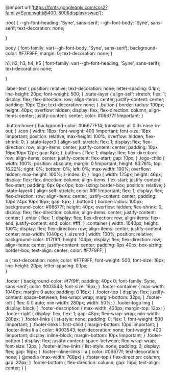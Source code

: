 @import url('https://fonts.googleapis.com/css2?family=Syne:wght@400..800&display=swap');

:root {
  --gh-font-heading: 'Syne', sans-serif;
  --gh-font-body: 'Syne', sans-serif;
  text-decoration: none;

}

body {
  font-family: var(--gh-font-body, 'Syne', sans-serif);
  background-color: #F7F9FF;
  margin: 0;
  text-decoration: none;
}

h1, h2, h3, h4, h5 {
  font-family: var(--gh-font-heading, 'Syne', sans-serif);
  text-decoration: none;

}


.label-text {
  position: relative;
  text-decoration: none;
  letter-spacing: 0.1px;
  line-height: 20px;
  font-weight: 500;
}
.state-layer {
  align-self: stretch;
  flex: 1;
  display: flex;
  flex-direction: row;
  align-items: center;
  justify-content: center;
  padding: 10px 12px;
  text-decoration: none;
}
.button {
  border-radius: 100px;
  height: 40px;
  overflow: hidden;
  display: flex;
  flex-direction: column;
  align-items: center;
  justify-content: center;
  color: #06677f !important;
}

.button:hover {
  background-color: #06677F14;
  transition: all 0.3s ease-in-out;
}
.icon {
  width: 18px;
  font-weight: 400 !important;
  font-size: 18px !important;
  position: relative;
  max-height: 100%;
  overflow: hidden;
  flex-shrink: 0;
}
.state-layer3 {
  align-self: stretch;
  flex: 1;
  display: flex;
  flex-direction: row;
  align-items: center;
  justify-content: center;
  padding: 10px 16px 10px 12px;
  gap: 8px;
}
.buttons {
  flex: 1;
  display: flex;
  flex-direction: row;
  align-items: center;
  justify-content: flex-start;
  gap: 10px;
}
.logo-child {
  width: 100%;
  position: absolute;
  margin: 0 !important;
  height: 83.78%;
  top: 16.22%;
  right: 0%;
  bottom: 0%;
  left: 0%;
  max-width: 100%;
  overflow: hidden;
  max-height: 100%;
  z-index: 0;
}
.logo {
  width: 125px;
  height: 46px;
  display: flex;
  flex-direction: column;
  align-items: flex-start;
  justify-content: flex-start;
  padding: 6px 0px 0px;
  box-sizing: border-box;
  position: relative;
}
.state-layer4 {
  align-self: stretch;
  color: #fff !important;
  flex: 1;
  display: flex;
  flex-direction: row;
  align-items: center;
  justify-content: center;
  padding: 10px 24px 10px 16px;
  gap: 8px;
}
.button4 {
  border-radius: 100px;
  background-color: #06677f;
  height: 40px;
  overflow: hidden;
  flex-shrink: 0;
  display: flex;
  flex-direction: column;
  align-items: center;
  justify-content: center;
}
.enter {
  flex: 1;
  display: flex;
  flex-direction: row;
  align-items: flex-end;
  justify-content: end;
  color: #fff;
}
.container {
  width: 1040px;
  height: 100%;
  display: flex;
  flex-direction: row;
  align-items: center;
  justify-content: center;
  max-width: 1040px;
}
.sizemd {
  width: 100%;
  position: relative;
  background-color: #f7f9ff;
  height: 104px;
  display: flex;
  flex-direction: row;
  align-items: center;
  justify-content: center;
  padding: 0px 40px;
  box-sizing: border-box;
  text-align: center;
  color: #F7F9FF;
}

a {
  text-decoration: none;
  color: #F7F9FF;
  font-weight: 500;
  font-size: 16px;
  line-height: 20px;
  letter-spacing: 0.1px;  
}

.footer {
  background-color: #f7f9ff;
  padding: 40px 0;
  font-family: Syne, sans-serif;
  color: #003543;
  font-size: 16px;
}
.footer-container {
  max-width: 1040px;
  margin: 0 auto;
  padding: 0 16px;
}
.footer-top {
  display: flex;
  justify-content: space-between;
  flex-wrap: wrap;
  margin-bottom: 32px;
}
.footer-left {
  flex: 0 0 auto;
  min-width: 280px;
  width: 50%;
}
.footer-logo img {
  display: block;
}
.footer-description {
  max-width: 420px;
  margin-top: 12px;
}
.footer-right {
  display: flex;
  flex: 1;
  gap: 48px;
  flex-wrap: wrap;
  min-width: 280px;
}
.footer-links {
  list-style: none;
  padding: 0;
  flex: 1;
  font-weight: 500  !important;
}
.footer-links li:first-child {
  margin-bottom: 10px !important;
}
.footer-links li a {
  color: #003543;
  text-decoration: none;
  font-weight: 400 !important;
  display: inline-block;
  margin-bottom: 10px !important;
}
.footer-bottom {
  display: flex;
  justify-content: space-between;
  flex-wrap: wrap;
  font-size: 13px;
}
.footer-inline-links {
  list-style: none;
  padding: 0;
  display: flex;
  gap: 16px;
}
.footer-inline-links li a {
  color: #06677f;
  text-decoration: none;
}
@media (max-width: 768px) {
  .footer-top {
    flex-direction: column;
    gap: 32px;
  }
  .footer-bottom {
    flex-direction: column;
    gap: 16px;
    text-align: center;
  }
}